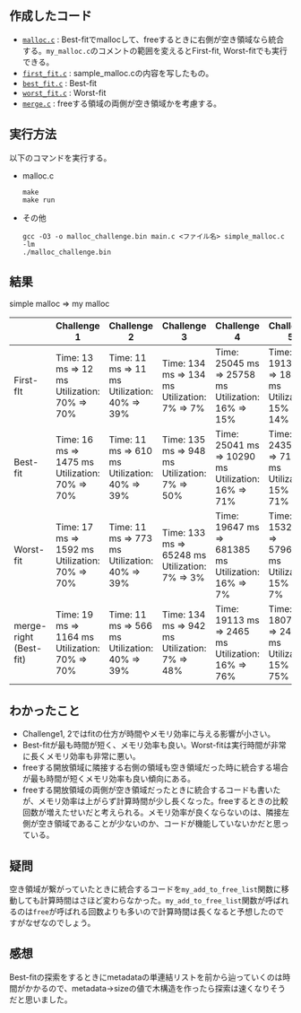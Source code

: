 ## 作成したコード
+ [`malloc.c`](https://github.com/Gyuchan3/STEP2021/blob/main/class6/malloc_challenge-main/real_malloc/malloc.c) : Best-fitでmallocして、freeするときに右側が空き領域なら統合する。`my_malloc.c`のコメントの範囲を変えるとFirst-fit, Worst-fitでも実行できる。
+ [`first_fit.c`](https://github.com/Gyuchan3/STEP2021/blob/main/class6/malloc_challenge-main/real_malloc/first_fit.c) : sample_malloc.cの内容を写したもの。
+ [`best_fit.c`](https://github.com/Gyuchan3/STEP2021/blob/main/class6/malloc_challenge-main/real_malloc/best_fit.c) : Best-fit
+ [`worst_fit.c`](https://github.com/Gyuchan3/STEP2021/blob/main/class6/malloc_challenge-main/real_malloc/worst_fit.c) : Worst-fit
+ [`merge.c`](https://github.com/Gyuchan3/STEP2021/blob/main/class6/malloc_challenge-main/real_malloc/merge.c) : freeする領域の両側が空き領域かを考慮する。

## 実行方法

以下のコマンドを実行する。
+ malloc.c

  ```
  make
  make run
  ```
+ その他

  ```
  gcc -O3 -o malloc_challenge.bin main.c <ファイル名> simple_malloc.c -lm
  ./malloc_challenge.bin
  ```

## 結果
simple malloc => my malloc

|           | Challenge 1 | Challenge 2 | Challenge 3 | Challenge 4 | Challenge 5 | 
| --------- | ----------------------------------------------- | ----------------------------------------------- | ----------------------------------------------- | ----------------------------------------------------- | ----------------------------------------------------- | 
| First-fIt | Time: 13 ms => 12 ms<br>Utilization: 70% => 70% | Time: 11 ms => 11 ms<br>Utilization: 40% => 39% | Time: 134 ms => 134 ms<br>Utilization: 7% => 7% | Time: 25045 ms => 25758 ms<br>Utilization: 16% => 15% | Time: 19133 ms => 18935 ms<br>Utilization: 15% => 14% | 
| Best-fit  | Time: 16 ms => 1475 ms<br>Utilization: 70% => 70%|Time: 11 ms => 610 ms<br>Utilization: 40% => 39%|Time: 135 ms => 948 ms<br>Utilization: 7% => 50%|Time: 25041 ms => 10290 ms<br>Utilization: 16% => 71%|Time: 24354 ms => 7163 ms<br>Utilization: 15% => 71%|
| Worst-fit | Time: 17 ms => 1592 ms<br>Utilization: 70% => 70%|Time: 11 ms => 773 ms<br>Utilization: 40% => 39%|Time: 133 ms => 65248 ms<br>Utilization: 7% => 3%|Time: 19647 ms => 681385 ms<br>Utilization: 16% => 7%|Time: 15321 ms => 579671 ms<br>Utilization: 15% => 7%|
|merge-right<br>(Best-fit)| Time: 19 ms => 1164 ms<br>Utilization: 70% => 70%|Time: 11 ms => 566 ms<br>Utilization: 40% => 39%|Time: 134 ms => 942 ms<br>Utilization: 7% => 48%|Time: 19113 ms => 2465 ms<br>Utilization: 16% => 76%|Time: 18076 ms => 2467 ms<br>Utilization: 15% => 75%



## わかったこと

+ Challenge1, 2ではfitの仕方が時間やメモリ効率に与える影響が小さい。
+ Best-fitが最も時間が短く、メモリ効率も良い。Worst-fitは実行時間が非常に長くメモリ効率も非常に悪い。
+ freeする開放領域に隣接する右側の領域も空き領域だった時に統合する場合が最も時間が短くメモリ効率も良い傾向にある。
+ freeする開放領域の両側が空き領域だったときに統合するコードも書いたが、メモリ効率は上がらず計算時間が少し長くなった。freeするときの比較回数が増えたせいだと考えられる。メモリ効率が良くならないのは、隣接左側が空き領域であることが少ないのか、コードが機能していないかだと思っている。

## 疑問

空き領域が繋がっていたときに統合するコードを`my_add_to_free_list`関数に移動しても計算時間はさほど変わらなかった。`my_add_to_free_list`関数が呼ばれるのは`free`が呼ばれる回数よりも多いので計算時間は長くなると予想したのですがなぜなのでしょう。

## 感想

Best-fitの探索をするときにmetadataの単連結リストを前から辿っていくのは時間がかかるので、metadata->sizeの値で木構造を作ったら探索は速くなりそうだと思いました。